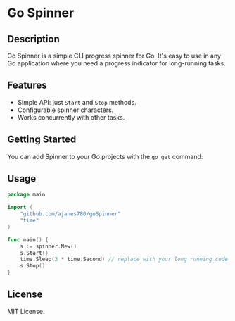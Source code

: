 # Go Spinner 

## Description

Go Spinner is a simple CLI progress spinner for Go. It's easy to use in any Go application where you need a progress indicator for long-running tasks.

## Features

- Simple API: just `Start` and `Stop` methods.
- Configurable spinner characters.
- Works concurrently with other tasks.

## Getting Started

You can add Spinner to your Go projects with the `go get` command:
## Usage

```go
package main

import (
    "github.com/ajanes780/goSpinner"
    "time"
)

func main() {
    s := spinner.New()
    s.Start()
    time.Sleep(3 * time.Second) // replace with your long running code
    s.Stop()
}
```

## License



MIT License.

